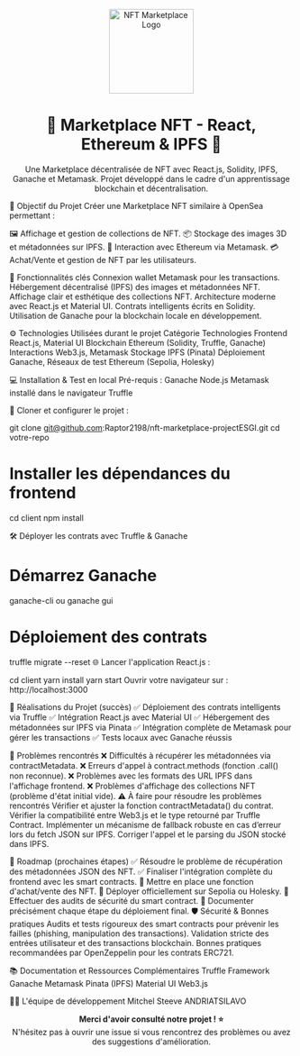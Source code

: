 <p align="center"> <img src="https://user-images.githubusercontent.com/99184393/157167080-02e4e9af-2038-406f-ae10-d6b18a8a6a85.png" width="150" alt="NFT Marketplace Logo"/> <h1 align="center">🎨 Marketplace NFT - React, Ethereum & IPFS 🎨</h1> </p> <p align="center"> Une Marketplace décentralisée de NFT avec React.js, Solidity, IPFS, Ganache et Metamask. Projet développé dans le cadre d'un apprentissage blockchain et décentralisation. </p>
🚀 Objectif du Projet
Créer une Marketplace NFT similaire à OpenSea permettant :

🖼 Affichage et gestion de collections de NFT.
📦 Stockage des images 3D et métadonnées sur IPFS.
🔗 Interaction avec Ethereum via Metamask.
💳 Achat/Vente et gestion de NFT par les utilisateurs.

🎯 Fonctionnalités clés
Connexion wallet Metamask pour les transactions.
Hébergement décentralisé (IPFS) des images et métadonnées NFT.
Affichage clair et esthétique des collections NFT.
Architecture moderne avec React.js et Material UI.
Contrats intelligents écrits en Solidity.
Utilisation de Ganache pour la blockchain locale en développement.

⚙️ Technologies Utilisées durant le projet
Catégorie	Technologies
Frontend	React.js, Material UI
Blockchain	Ethereum (Solidity, Truffle, Ganache)
Interactions	Web3.js, Metamask
Stockage	IPFS (Pinata)
Déploiement	Ganache, Réseaux de test Ethereum (Sepolia, Holesky)

💻 Installation & Test en local
Pré-requis :
Ganache
Node.js
Metamask installé dans le navigateur
Truffle

📌 Cloner et configurer le projet :

git clone git@github.com:Raptor2198/nft-marketplace-projectESGI.git
cd votre-repo

# Installer les dépendances du frontend
cd client
npm install

🛠 Déployer les contrats avec Truffle & Ganache
# Démarrez Ganache
ganache-cli
ou 
ganache gui

# Déploiement des contrats
truffle migrate --reset
🌐 Lancer l'application React.js :

cd client
yarn install
yarn start
Ouvrir votre navigateur sur : http://localhost:3000

🎯 Réalisations du Projet (succès)
✅ Déploiement des contrats intelligents via Truffle
✅ Intégration React.js avec Material UI
✅ Hébergement des métadonnées sur IPFS via Pinata
✅ Intégration complète de Metamask pour gérer les transactions
✅ Tests locaux avec Ganache réussis

🐞 Problèmes rencontrés
❌ Difficultés à récupérer les métadonnées via contractMetadata.
❌ Erreurs d'appel à contract.methods (fonction .call() non reconnue).
❌ Problèmes avec les formats des URL IPFS dans l'affichage frontend.
❌ Problèmes d'affichage des collections NFT (problème d'état initial vide).
⚠️ À faire pour résoudre les problèmes rencontrés
Vérifier et ajuster la fonction contractMetadata() du contrat.
Vérifier la compatibilité entre Web3.js et le type retourné par Truffle Contract.
Implémenter un mécanisme de fallback robuste en cas d’erreur lors du fetch JSON sur IPFS.
Corriger l'appel et le parsing du JSON stocké dans IPFS.

📌 Roadmap (prochaines étapes)
✅ Résoudre le problème de récupération des métadonnées JSON des NFT.
✅ Finaliser l'intégration complète du frontend avec les smart contracts.
🔄 Mettre en place une fonction d'achat/vente des NFT.
🔄 Déployer officiellement sur Sepolia ou Holesky.
🔄 Effectuer des audits de sécurité du smart contract.
🔄 Documenter précisément chaque étape du déploiement final.
🛡️ Sécurité & Bonnes pratiques
Audits et tests rigoureux des smart contracts pour prévenir les failles (phishing, manipulation des transactions).
Validation stricte des entrées utilisateur et des transactions blockchain.
Bonnes pratiques recommandées par OpenZeppelin pour les contrats ERC721.

📚 Documentation et Ressources Complémentaires
Truffle Framework
Ganache
Metamask
Pinata (IPFS)
Material UI
Web3.js

👨‍💻 L'équipe de développement
Mitchel Steeve ANDRIATSILAVO

<p align="center"> <strong>Merci d'avoir consulté notre projet ! ⭐️</strong><br> N'hésitez pas à ouvrir une issue si vous rencontrez des problèmes ou avez des suggestions d'amélioration. </p>